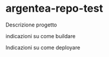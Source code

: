 # argentea-repo-test

Descrizione progetto


indicazioni su come buildare


Indicazioni su come deployare